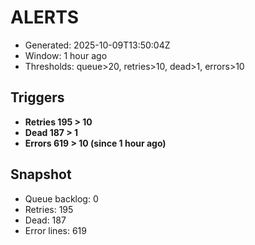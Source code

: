 # ALERTS

- Generated: 2025-10-09T13:50:04Z
- Window: 1 hour ago
- Thresholds: queue>20, retries>10, dead>1, errors>10

## Triggers
- **Retries 195 > 10**
- **Dead 187 > 1**
- **Errors 619 > 10 (since 1 hour ago)**

## Snapshot
- Queue backlog: 0
- Retries: 195
- Dead: 187
- Error lines: 619
